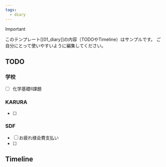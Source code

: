 ```yaml
---
tags:
  - diary
---
```

> [!IMPORTANT]
> このテンプレート[[01_diary]]の内容（TODOやTimeline）はサンプルです。
> ご自分にとって使いやすいように編集してください。

## TODO
### 学校
- [ ] 化学基礎Ⅱ課題
### KARURA
- [ ] 

### SDF
- [ ] お疲れ様会費支払い
- [ ] 

## Timeline
